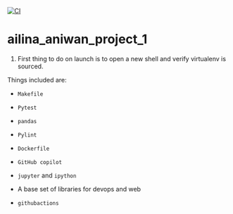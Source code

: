 [![CI](https://github.com/nogibjj/ailina_aniwan_project_1/actions/workflows/hello.yml/badge.svg)](https://github.com/nogibjj/ailina_aniwan_project_1/actions/workflows/hello.yml)


# ailina_aniwan_project_1

1. First thing to do on launch is to open a new shell and verify virtualenv is sourced.

Things included are:

* `Makefile`

* `Pytest`

* `pandas`

* `Pylint`

* `Dockerfile`

* `GitHub copilot`

* `jupyter` and `ipython` 

* A base set of libraries for devops and web

* `githubactions` 

